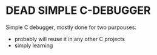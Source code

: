 # DEAD SIMPLE C-DEBUGGER

Simple C debugger, mostly done for two purpouses:
- probably will reuse it in any other C projects
- simply learning
